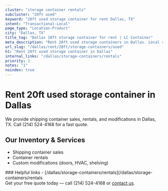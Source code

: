 ```yaml
---
cluster: "storage container rentals"
subcluster: "20ft used"
keyword: "20ft used storage container for rent Dallas, TX"
intent: "Transactional-Local"
page_type: "Location-Product"
city: "Dallas, TX"
title_tag: "Dallas 20ft storage container for rent | LC Container"
meta_description: "Rent 20ft used storage containers in Dallas. Local since 2003. Flexible rental terms. Same-week delivery available. Get your free quote — call (214) 524-4168..."
url_slug: "/dallas/rent/20ft/storage-containers/used"
h1: "Rent 20ft used storage container in Dallas"
internal_links: "/dallas/storage-containers/rentals"
priority: 3
notes: "1"
noindex: true
---
```


# Rent 20ft used storage container in Dallas

We provide shipping container sales, rentals, and modifications in Dallas, TX. Call (214) 524-4168 for a fast quote.

## Our Inventory & Services
- Shipping container sales
- Container rentals
- Custom modifications (doors, HVAC, shelving)

<div data-section="internal-links">
### Helpful links
- [/dallas/storage-containers/rentals](/dallas/storage-containers/rentals
</div>

<div data-section="cta">
Get your free quote today — call (214) 524-4168 or <a href="/contact">contact us</a>.
</div>

<script type="application/ld+json">{"@context":"https://schema.org","@type":"FAQPage","mainEntity":[{"@type":"Question","name":"How much does delivery cost in Dallas, TX?","acceptedAnswer":{"@type":"Answer","text":"Delivery costs vary by distance and container size. Most deliveries in Dallas, TX range from $150-$300. Call (214) 524-4168 for an exact quote based on your specific location."}},{"@type":"Question","name":"Do you offer financing or payment plans?","acceptedAnswer":{"@type":"Answer","text":"We accept major credit cards, checks, and can discuss commercial terms for bulk purchases. Call (214) 524-4168 to discuss options."}},{"@type":"Question","name":"Can you customize containers in Dallas, TX?","acceptedAnswer":{"@type":"Answer","text":"Yes — we perform modifications like doors, HVAC, insulation, and shelving. Request a custom quote at (214) 524-4168 or via our contact form."}}]}</script>
